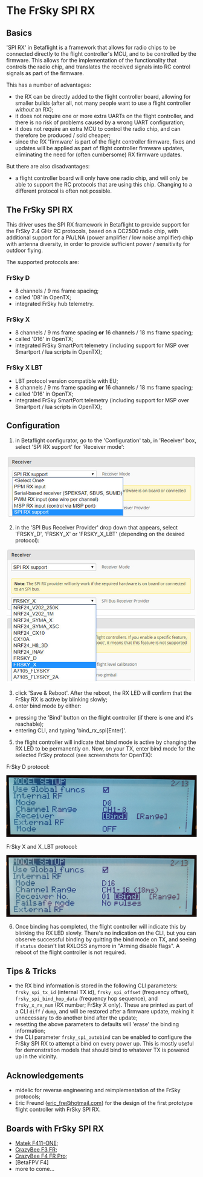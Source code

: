 # The FrSky SPI RX

## Basics

'SPI RX' in Betaflight is a framework that allows for radio chips to be connected directly to the flight controller's MCU, and to be controlled by the firmware. This allows for the implementation of the functionality that controls the radio chip, and translates the received signals into RC control signals as part of the firmware.

This has a number of advantages:

- the RX can be directly added to the flight controller board, allowing for smaller builds (after all, not many people want to use a flight controller _without_ an RX);
- it does not require one or more extra UARTs on the flight controller, and there is no risk of problems caused by a wrong UART configuration;
- it does not require an extra MCU to control the radio chip, and can therefore be produced / sold cheaper;
- since the RX 'firmware' is part of the flight controller firmware, fixes and updates will be applied as part of flight controller firmware updates, eliminating the need for (often cumbersome) RX firmware updates.

But there are also disadvantages:

- a flight controller board will only have one radio chip, and will only be able to support the RC protocols that are using this chip. Changing to a different protocol is often not possible.

## The FrSky SPI RX

This driver uses the SPI RX framework in Betaflight to provide support for the FrSky 2.4 GHz RC protocols, based on a CC2500 radio chip, with additional support for a PA/LNA (power amplifier / low noise amplifier) chip with antenna diversity, in order to provide sufficient power / sensitivity for outdoor flying.

The supported protocols are:

### FrSky D

- 8 channels / 9 ms frame spacing;
- called 'D8' in OpenTX;
- integrated FrSky hub telemetry.

### FrSky X

- 8 channels / 9 ms frame spacing **or** 16 channels / 18 ms frame spacing;
- called 'D16' in OpenTX;
- integrated FrSky SmartPort telemetry (including support for MSP over Smartport / lua scripts in OpenTX);

### FrSky X LBT

- LBT protocol version compatible with EU;
- 8 channels / 9 ms frame spacing **or** 16 channels / 18 ms frame spacing;
- called 'D16' in OpenTX;
- integrated FrSky SmartPort telemetry (including support for MSP over Smartport / lua scripts in OpenTX);

## Configuration

1. in Betaflight configurator, go to the 'Configuration' tab, in 'Receiver' box, select 'SPI RX support' for 'Receiver mode':

![FrSky SPI RX mode selection](assets/images/frsky_spi_rx_mode.png)

2. in the 'SPI Bus Receiver Provider' drop down that appears, select 'FRSKY_D', 'FRSKY_X' or 'FRSKY_X_LBT' (depending on the desired protocol):

![FrSky SPI RX protocol selection](assets/images/frsky_spi_rx_protocol.png)

3. click 'Save & Reboot'. After the reboot, the RX LED will confirm that the FrSky RX is active by blinking slowly;
4. enter bind mode by either:

- pressing the 'Bind' button on the flight controller (if there is one and it's reachable);
- entering CLI, and typing 'bind_rx_spi[Enter]'.

5. the flight controller will indicate that bind mode is active by changing the RX LED to be permanently on. Now, on your TX, enter bind mode for the selected FrSky protocol (see screenshots for OpenTX):

FrSky D protocol:

![FrSky SPI RX FrSky D binding with OpenTX](assets/images/frsky_spi_rx_d_binding.png)

FrSky X and X_LBT protocol:

![FrSky SPI RX FrSky X binding with OpenTX](assets/images/frsky_spi_rx_x_binding.png)

6. Once binding has completed, the flight controller will indicate this by blinking the RX LED slowly. There's no indication on the CLI, but you can observe successful binding by quitting the bind mode on TX, and seeing if `status` doesn't list RXLOSS anymore in "Arming disable flags". A reboot of the flight controller is not required.

## Tips & Tricks

- the RX bind information is stored in the following CLI parameters: `frsky_spi_tx_id` (internal TX id), `frsky_spi_offset` (frequency offset), `frsky_spi_bind_hop_data` (frequency hop sequence), and `frsky_x_rx_num` (RX number; FrSky X only). These are printed as part of a CLI `diff` / `dump`, and will be restored after a firmware update, making it unnecessary to do another bind after the update;
- resetting the above parameters to defaults will 'erase' the binding information;
- the CLI parameter `frsky_spi_autobind` can be enabled to configure the FrSky SPI RX to attempt a bind on every power up. This is mostly useful for demonstration models that should bind to whatever TX is powered up in the vicinity.

## Acknowledgements

- midelic for reverse engineering and reimplementation of the FrSky protocols;
- Eric Freund (eric_fre@hotmail.com) for the design of the first prototype flight controller with FrSky SPI RX.

## Boards with FrSky SPI RX

- [Matek F411-ONE](http://www.mateksys.com/?portfolio=f411-one);
- [CrazyBee F3 FR](../wiki/boards/CRAZYBEEF3FR.md);
- [CrazyBee F4 FR Pro](../wiki/boards/CRAZYBEEF4FRPRO.md);
- [BetaFPV F4]
- more to come...
